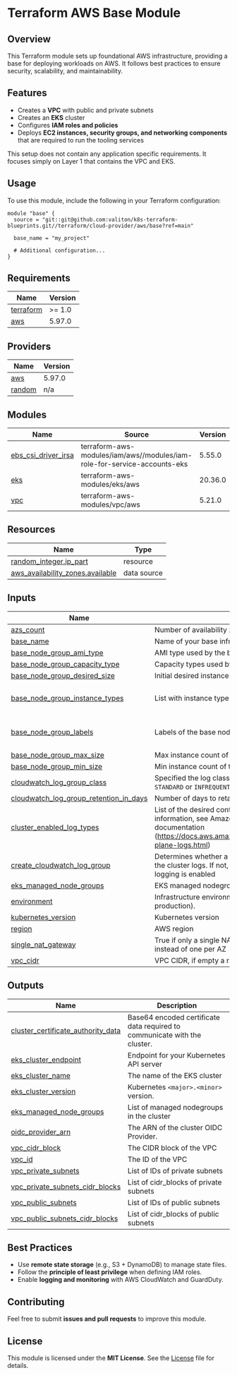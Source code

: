 # Terraform AWS Base Module

## Overview
This Terraform module sets up foundational AWS infrastructure, providing a base for deploying workloads on AWS. It follows best practices to ensure security, scalability, and maintainability.

## Features
- Creates a **VPC** with public and private subnets
- Creates an **EKS** cluster
- Configures **IAM roles and policies**
- Deploys **EC2 instances, security groups, and networking components** that are required to run the tooling services

This setup does not contain any application specific requirements. It focuses simply on Layer 1 that contains the VPC and EKS. 

## Usage
To use this module, include the following in your Terraform configuration:

```hcl
module "base" {
  source = "git::git@github.com:valiton/k8s-terraform-blueprints.git//terraform/cloud-provider/aws/base?ref=main"
  
  base_name = "my_project"
  
  # Additional configuration...
}
```
## Requirements

| Name | Version |
|------|---------|
| <a name="requirement_terraform"></a> [terraform](#requirement\_terraform) | >= 1.0 |
| <a name="requirement_aws"></a> [aws](#requirement\_aws) | 5.97.0 |

## Providers

| Name | Version |
|------|---------|
| <a name="provider_aws"></a> [aws](#provider\_aws) | 5.97.0 |
| <a name="provider_random"></a> [random](#provider\_random) | n/a |

## Modules

| Name | Source | Version |
|------|--------|---------|
| <a name="module_ebs_csi_driver_irsa"></a> [ebs\_csi\_driver\_irsa](#module\_ebs\_csi\_driver\_irsa) | terraform-aws-modules/iam/aws//modules/iam-role-for-service-accounts-eks | 5.55.0 |
| <a name="module_eks"></a> [eks](#module\_eks) | terraform-aws-modules/eks/aws | 20.36.0 |
| <a name="module_vpc"></a> [vpc](#module\_vpc) | terraform-aws-modules/vpc/aws | 5.21.0 |

## Resources

| Name | Type |
|------|------|
| [random_integer.ip_part](https://registry.terraform.io/providers/hashicorp/random/latest/docs/resources/integer) | resource |
| [aws_availability_zones.available](https://registry.terraform.io/providers/hashicorp/aws/5.97.0/docs/data-sources/availability_zones) | data source |

## Inputs

| Name | Description | Type | Default | Required |
|------|-------------|------|---------|:--------:|
| <a name="input_azs_count"></a> [azs\_count](#input\_azs\_count) | Number of availability zones | `number` | `2` | no |
| <a name="input_base_name"></a> [base\_name](#input\_base\_name) | Name of your base infrastructure. | `string` | `"my-project"` | no |
| <a name="input_base_node_group_ami_type"></a> [base\_node\_group\_ami\_type](#input\_base\_node\_group\_ami\_type) | AMI type used by the base node group | `string` | `"AL2023_ARM_64_STANDARD"` | no |
| <a name="input_base_node_group_capacity_type"></a> [base\_node\_group\_capacity\_type](#input\_base\_node\_group\_capacity\_type) | Capacity types used by the base node group | `string` | `"ON_DEMAND"` | no |
| <a name="input_base_node_group_desired_size"></a> [base\_node\_group\_desired\_size](#input\_base\_node\_group\_desired\_size) | Initial desired instance count of the base node group | `number` | `2` | no |
| <a name="input_base_node_group_instance_types"></a> [base\_node\_group\_instance\_types](#input\_base\_node\_group\_instance\_types) | List with instance types that are used in the base node group | `list(string)` | <pre>[<br/>  "t4g.medium"<br/>]</pre> | no |
| <a name="input_base_node_group_labels"></a> [base\_node\_group\_labels](#input\_base\_node\_group\_labels) | Labels of the base node group | `any` | <pre>{<br/>  "base_nodepool": "base"<br/>}</pre> | no |
| <a name="input_base_node_group_max_size"></a> [base\_node\_group\_max\_size](#input\_base\_node\_group\_max\_size) | Max instance count of the base node group | `number` | `3` | no |
| <a name="input_base_node_group_min_size"></a> [base\_node\_group\_min\_size](#input\_base\_node\_group\_min\_size) | Min instance count of the base node group | `number` | `1` | no |
| <a name="input_cloudwatch_log_group_class"></a> [cloudwatch\_log\_group\_class](#input\_cloudwatch\_log\_group\_class) | Specified the log class of the log group. Possible values are: `STANDARD` or `INFREQUENT_ACCESS` | `string` | `null` | no |
| <a name="input_cloudwatch_log_group_retention_in_days"></a> [cloudwatch\_log\_group\_retention\_in\_days](#input\_cloudwatch\_log\_group\_retention\_in\_days) | Number of days to retain log events. | `number` | `30` | no |
| <a name="input_cluster_enabled_log_types"></a> [cluster\_enabled\_log\_types](#input\_cluster\_enabled\_log\_types) | List of the desired control plane logs to enable. For more information, see Amazon EKS Control Plane Logging documentation (https://docs.aws.amazon.com/eks/latest/userguide/control-plane-logs.html) | `list(any)` | `[]` | no |
| <a name="input_create_cloudwatch_log_group"></a> [create\_cloudwatch\_log\_group](#input\_create\_cloudwatch\_log\_group) | Determines whether a log group is created by this module for the cluster logs. If not, AWS will automatically create one if logging is enabled | `bool` | `false` | no |
| <a name="input_eks_managed_node_groups"></a> [eks\_managed\_node\_groups](#input\_eks\_managed\_node\_groups) | EKS managed nodegroups in addition to the base nodegroup | `any` | `{}` | no |
| <a name="input_environment"></a> [environment](#input\_environment) | Infrastructure environment name (e.g. development, staging, production). | `string` | `"development"` | no |
| <a name="input_kubernetes_version"></a> [kubernetes\_version](#input\_kubernetes\_version) | Kubernetes version | `string` | `"1.33"` | no |
| <a name="input_region"></a> [region](#input\_region) | AWS region | `string` | `"eu-central-1"` | no |
| <a name="input_single_nat_gateway"></a> [single\_nat\_gateway](#input\_single\_nat\_gateway) | True if only a single NAT gateway should be deployed instead of one per AZ | `bool` | `false` | no |
| <a name="input_vpc_cidr"></a> [vpc\_cidr](#input\_vpc\_cidr) | VPC CIDR, if empty a random CIDR will be chosen | `string` | `""` | no |

## Outputs

| Name | Description |
|------|-------------|
| <a name="output_cluster_certificate_authority_data"></a> [cluster\_certificate\_authority\_data](#output\_cluster\_certificate\_authority\_data) | Base64 encoded certificate data required to communicate with the cluster. |
| <a name="output_eks_cluster_endpoint"></a> [eks\_cluster\_endpoint](#output\_eks\_cluster\_endpoint) | Endpoint for your Kubernetes API server |
| <a name="output_eks_cluster_name"></a> [eks\_cluster\_name](#output\_eks\_cluster\_name) | The name of the EKS cluster |
| <a name="output_eks_cluster_version"></a> [eks\_cluster\_version](#output\_eks\_cluster\_version) | Kubernetes `<major>.<minor>` version. |
| <a name="output_eks_managed_node_groups"></a> [eks\_managed\_node\_groups](#output\_eks\_managed\_node\_groups) | List of managed nodegroups in the cluster |
| <a name="output_oidc_provider_arn"></a> [oidc\_provider\_arn](#output\_oidc\_provider\_arn) | The ARN of the cluster OIDC Provider. |
| <a name="output_vpc_cidr_block"></a> [vpc\_cidr\_block](#output\_vpc\_cidr\_block) | The CIDR block of the VPC |
| <a name="output_vpc_id"></a> [vpc\_id](#output\_vpc\_id) | The ID of the VPC |
| <a name="output_vpc_private_subnets"></a> [vpc\_private\_subnets](#output\_vpc\_private\_subnets) | List of IDs of private subnets |
| <a name="output_vpc_private_subnets_cidr_blocks"></a> [vpc\_private\_subnets\_cidr\_blocks](#output\_vpc\_private\_subnets\_cidr\_blocks) | List of cidr\_blocks of private subnets |
| <a name="output_vpc_public_subnets"></a> [vpc\_public\_subnets](#output\_vpc\_public\_subnets) | List of IDs of public subnets |
| <a name="output_vpc_public_subnets_cidr_blocks"></a> [vpc\_public\_subnets\_cidr\_blocks](#output\_vpc\_public\_subnets\_cidr\_blocks) | List of cidr\_blocks of public subnets |

## Best Practices
- Use **remote state storage** (e.g., S3 + DynamoDB) to manage state files.
- Follow the **principle of least privilege** when defining IAM roles.
- Enable **logging and monitoring** with AWS CloudWatch and GuardDuty.

## Contributing
Feel free to submit **issues and pull requests** to improve this module.

## License
This module is licensed under the **MIT License**. See the [License](https://github.com/valiton/k8s-terraform-blueprints/blob/main/License) file for details.
